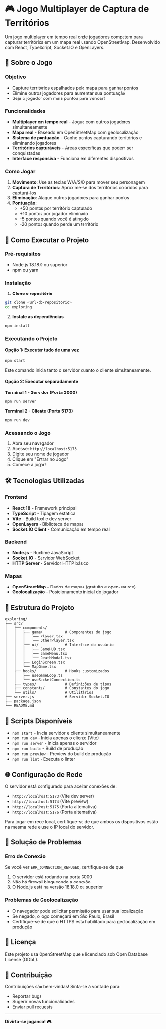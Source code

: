 # 🎮 Jogo Multiplayer de Captura de Territórios

Um jogo multiplayer em tempo real onde jogadores competem para capturar territórios em um mapa real usando OpenStreetMap. Desenvolvido com React, TypeScript, Socket.IO e OpenLayers.

## 🎯 Sobre o Jogo

### Objetivo

- Capture territórios espalhados pelo mapa para ganhar pontos
- Elimine outros jogadores para aumentar sua pontuação
- Seja o jogador com mais pontos para vencer!

### Funcionalidades

- **Multiplayer em tempo real** - Jogue com outros jogadores simultaneamente
- **Mapa real** - Baseado em OpenStreetMap com geolocalização
- **Sistema de pontuação** - Ganhe pontos capturando territórios e eliminando jogadores
- **Territórios capturáveis** - Áreas específicas que podem ser conquistadas
- **Interface responsiva** - Funciona em diferentes dispositivos

### Como Jogar

1. **Movimento**: Use as teclas W/A/S/D para mover seu personagem
2. **Captura de Territórios**: Aproxime-se dos territórios coloridos para capturá-los
3. **Eliminação**: Ataque outros jogadores para ganhar pontos
4. **Pontuação**:
   - +50 pontos por território capturado
   - +10 pontos por jogador eliminado
   - -5 pontos quando você é atingido
   - -20 pontos quando perde um território

## 🚀 Como Executar o Projeto

### Pré-requisitos

- Node.js 18.18.0 ou superior
- npm ou yarn

### Instalação

1. **Clone o repositório**

```bash
git clone <url-do-repositorio>
cd exploring
```

2. **Instale as dependências**

```bash
npm install
```

### Executando o Projeto

#### Opção 1: Executar tudo de uma vez

```bash
npm start
```

Este comando inicia tanto o servidor quanto o cliente simultaneamente.

#### Opção 2: Executar separadamente

**Terminal 1 - Servidor (Porta 3000)**

```bash
npm run server
```

**Terminal 2 - Cliente (Porta 5173)**

```bash
npm run dev
```

### Acessando o Jogo

1. Abra seu navegador
2. Acesse: `http://localhost:5173`
3. Digite seu nome de jogador
4. Clique em "Entrar no Jogo"
5. Comece a jogar!

## 🛠️ Tecnologias Utilizadas

### Frontend

- **React 18** - Framework principal
- **TypeScript** - Tipagem estática
- **Vite** - Build tool e dev server
- **OpenLayers** - Biblioteca de mapas
- **Socket.IO Client** - Comunicação em tempo real

### Backend

- **Node.js** - Runtime JavaScript
- **Socket.IO** - Servidor WebSocket
- **HTTP Server** - Servidor HTTP básico

### Mapas

- **OpenStreetMap** - Dados de mapas (gratuito e open-source)
- **Geolocalização** - Posicionamento inicial do jogador

## 📁 Estrutura do Projeto

```
exploring/
├── src/
│   ├── components/
│   │   ├── game/          # Componentes do jogo
│   │   │   ├── Player.tsx
│   │   │   └── OtherPlayer.tsx
│   │   ├── ui/            # Interface do usuário
│   │   │   ├── GameHUD.tsx
│   │   │   ├── GameMenu.tsx
│   │   │   └── DeathModal.tsx
│   │   ├── LoginScreen.tsx
│   │   └── MapGame.tsx
│   ├── hooks/             # Hooks customizados
│   │   ├── useGameLoop.ts
│   │   └── useSocketConnection.ts
│   ├── types/             # Definições de tipos
│   ├── constants/         # Constantes do jogo
│   └── utils/             # Utilitários
├── server.js              # Servidor Socket.IO
├── package.json
└── README.md
```

## 🔧 Scripts Disponíveis

- `npm start` - Inicia servidor e cliente simultaneamente
- `npm run dev` - Inicia apenas o cliente (Vite)
- `npm run server` - Inicia apenas o servidor
- `npm run build` - Build de produção
- `npm run preview` - Preview do build de produção
- `npm run lint` - Executa o linter

## 🌐 Configuração de Rede

O servidor está configurado para aceitar conexões de:

- `http://localhost:5173` (Vite dev server)
- `http://localhost:5174` (Vite preview)
- `http://localhost:5175` (Porta alternativa)
- `http://localhost:5176` (Porta alternativa)

Para jogar em rede local, certifique-se de que ambos os dispositivos estão na mesma rede e use o IP local do servidor.

## 🐛 Solução de Problemas

### Erro de Conexão

Se você ver `ERR_CONNECTION_REFUSED`, certifique-se de que:

1. O servidor está rodando na porta 3000
2. Não há firewall bloqueando a conexão
3. O Node.js está na versão 18.18.0 ou superior

### Problemas de Geolocalização

- O navegador pode solicitar permissão para usar sua localização
- Se negado, o jogo começará em São Paulo, Brasil
- Certifique-se de que o HTTPS está habilitado para geolocalização em produção

## 📝 Licença

Este projeto usa OpenStreetMap que é licenciado sob Open Database License (ODbL).

## 🤝 Contribuição

Contribuições são bem-vindas! Sinta-se à vontade para:

- Reportar bugs
- Sugerir novas funcionalidades
- Enviar pull requests

---

**Divirta-se jogando! 🎮**
